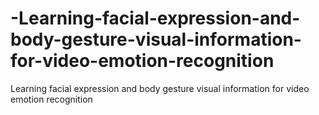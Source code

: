 # -Learning-facial-expression-and-body-gesture-visual-information-for-video-emotion-recognition
 Learning facial expression and body gesture visual information for video emotion recognition
